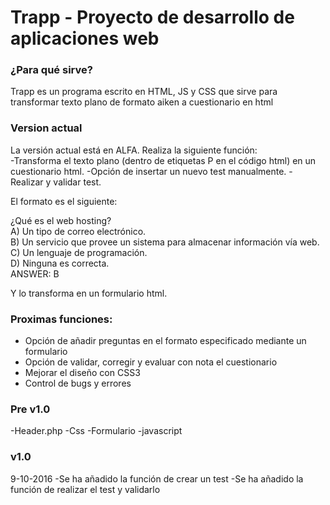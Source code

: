 # Trapp - Proyecto de desarrollo de aplicaciones web

  
 <h3>¿Para qué sirve?</h3>
Trapp es un programa escrito en HTML, JS y CSS que sirve para transformar texto plano de formato aiken a cuestionario en html
  
<h3>Version actual</h3>
La versión actual está en ALFA. Realiza la siguiente función:</br>
-Transforma el texto plano (dentro de etiquetas P en el código html) en un cuestionario html.
-Opción de insertar un nuevo test manualmente.
-Realizar y validar test.
 
 El formato es el siguiente:

¿Qué es el web hosting?</br>
A) Un tipo de correo electrónico.</br>
B) Un servicio que provee un sistema para almacenar información vía web.</br>
C) Un lenguaje de programación.</br>
D) Ninguna es correcta.</br>
ANSWER: B
 
 
Y lo transforma en un formulario html.
 
<h3>Proximas funciones:</h3>
 
<ul>
<li>Opción de añadir preguntas en el formato especificado mediante un formulario</li>
<li>Opción de validar, corregir y evaluar con nota el cuestionario</li>
<li>Mejorar el diseño con CSS3</li>
<li>Control de bugs y errores</li>
</ul>

<h3>Pre v1.0</h3>
-Header.php
-Css
-Formulario
-javascript

<h3>v1.0</h3> 9-10-2016
-Se ha añadido la función de crear un test
-Se ha añadido la función de realizar el test y validarlo
